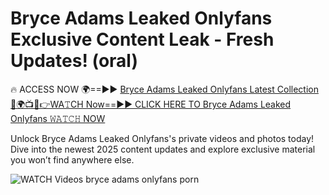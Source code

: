 # Bryce Adams Leaked Onlyfans Exclusive Content Leak - Fresh Updates! (oral)

🔥 ACCESS NOW 🌍==►► <a href="https://tinyurl.com/3fjeunct" rel="nofollow">Bryce Adams Leaked Onlyfans Latest Collection</a></h3>
[🔴🌍📺📱👉WA𝚃CH Now==►► CLICK HERE TO Bryce Adams Leaked Onlyfans 𝚆𝙰𝚃𝙲𝙷 NOW](https://tinyurl.com/3fjeunct)

Unlock Bryce Adams Leaked Onlyfans's private videos and photos today! Dive into the newest 2025 content updates and explore exclusive material you won’t find anywhere else.


<a href="https://tinyurl.com/3fjeunct" rel="nofollow" data-target="animated-image.originalLink"><img src="https://camo.githubusercontent.com/8a4f000d20f83aca3bf7ec5f350d767afa0574a8a352519fd8cfa583a6f93a33/68747470733a2f2f692e696d6775722e636f6d2f644a486b345a712e676966" alt="WATCH Videos" data-canonical-src="https://i.imgur.com/dJHk4Zq.gif" style="max-width: 100%; display: inline-block;" data-target="animated-image.originalImage"></a>
bryce adams onlyfans porn